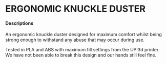 # ERGONOMIC KNUCKLE DUSTER

#### Descriptions 
An ergonomic knuckle duster designed for maximum comfort whilst being strong enough to withstand any abuse that may occur during use.

Tested in PLA and ABS with maximum fill settings from the UP!3d printer. We have not been able to break this design and our hands still feel fine.
